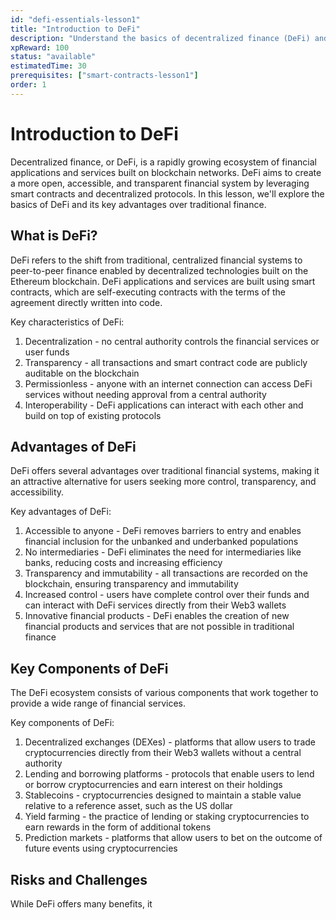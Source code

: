 ```yaml
---
id: "defi-essentials-lesson1"
title: "Introduction to DeFi" 
description: "Understand the basics of decentralized finance (DeFi) and its key advantages over traditional finance."
xpReward: 100
status: "available"
estimatedTime: 30
prerequisites: ["smart-contracts-lesson1"]
order: 1
---
```


# Introduction to DeFi

Decentralized finance, or DeFi, is a rapidly growing ecosystem of financial applications and services built on blockchain networks. DeFi aims to create a more open, accessible, and transparent financial system by leveraging smart contracts and decentralized protocols. In this lesson, we'll explore the basics of DeFi and its key advantages over traditional finance.

## What is DeFi?

DeFi refers to the shift from traditional, centralized financial systems to peer-to-peer finance enabled by decentralized technologies built on the Ethereum blockchain. DeFi applications and services are built using smart contracts, which are self-executing contracts with the terms of the agreement directly written into code.

Key characteristics of DeFi:
1. Decentralization - no central authority controls the financial services or user funds
2. Transparency - all transactions and smart contract code are publicly auditable on the blockchain
3. Permissionless - anyone with an internet connection can access DeFi services without needing approval from a central authority
4. Interoperability - DeFi applications can interact with each other and build on top of existing protocols

## Advantages of DeFi

DeFi offers several advantages over traditional financial systems, making it an attractive alternative for users seeking more control, transparency, and accessibility.

Key advantages of DeFi:
1. Accessible to anyone - DeFi removes barriers to entry and enables financial inclusion for the unbanked and underbanked populations
2. No intermediaries - DeFi eliminates the need for intermediaries like banks, reducing costs and increasing efficiency
3. Transparency and immutability - all transactions are recorded on the blockchain, ensuring transparency and immutability
4. Increased control - users have complete control over their funds and can interact with DeFi services directly from their Web3 wallets
5. Innovative financial products - DeFi enables the creation of new financial products and services that are not possible in traditional finance

## Key Components of DeFi

The DeFi ecosystem consists of various components that work together to provide a wide range of financial services.

Key components of DeFi:
1. Decentralized exchanges (DEXes) - platforms that allow users to trade cryptocurrencies directly from their Web3 wallets without a central authority
2. Lending and borrowing platforms - protocols that enable users to lend or borrow cryptocurrencies and earn interest on their holdings
3. Stablecoins - cryptocurrencies designed to maintain a stable value relative to a reference asset, such as the US dollar
4. Yield farming - the practice of lending or staking cryptocurrencies to earn rewards in the form of additional tokens
5. Prediction markets - platforms that allow users to bet on the outcome of future events using cryptocurrencies

## Risks and Challenges

While DeFi offers many benefits, it